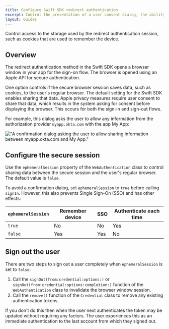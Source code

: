 ```yaml
---
title: Configure Swift SDK redirect authentication
excerpt: Control the presentation of a user consent dialog, the ability to use Single Sign-On, and other related functionality.
layout: Guides
---
```


Control access to the storage used by the redirect authentication session, such as cookies that are used to remember the device.

## Overview

The redirect authentication method in the Swift SDK opens a browser window in your app for the sign-on flow. The browser is opened using an Apple API for secure authentication.

One option controls if the secure browser session saves data, such as cookies, to the user's regular browser. The default setting for the Swift SDK enables sharing that data. Apple privacy measures require user consent to share that data, which results in the system asking for consent before displaying the browser. This occurs for both the sign-in and sign-out flows.

For example, this dialog asks the user to allow any information from the authorization provider `myapp.okta.com` with the app My App:

<div class="half border">

!["A confirmation dialog asking the user to allow sharing information between myapp.okta.com and My App."](/img/mobile-sdk/mobile-redirect-alert.png)

</div>

## Configure the secure session

Use the `ephemeralSession` property of the `WebAuthentication` class to control sharing data between the secure session and the user's regular browser. The default value is `false`.

To avoid a confirmation dialog, set `ephemeralSession` to `true` before calling `signIn`. However, this also prevents Single Sign-On (SSO) and has other effects:


| `ephemeralSession` | Remember device | SSO | Authenticate each time |
|--------------------|-----------------|-----|------------------------|
| `true`             | No              | No  | Yes                    |
| `false`            | Yes             | Yes | No                     |

## Sign out the user

There are two steps to sign out a user completely when `ephemeralSession` is set to `false`:

1. Call the `signOut(from:credential:options:)` or `signOut(from:credential:options:completion:)` function of the `WebAuthentication` class to invalidate the browser window session.
2. Call the `remove()` function of the `Credential` class to remove any existing authentication tokens.

If you don't do this then when the user next authenticates the token may be updated without requiring any factors. The user experiences this as an immediate authentication to the last account from which they signed out.
